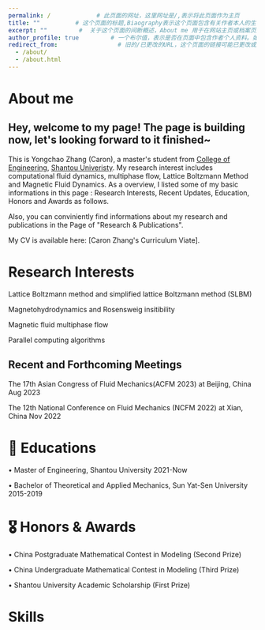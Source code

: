 ```yaml
---
permalink: /             # 此页面的网址，这里网址是/,表示将此页面作为主页
title: ""          # 这个页面的标题,Biaography表示这个页面包含有关作者本人的生平事迹。
excerpt: ""         #  关于这个页面的间断概述，About me 用于在网站主页或档案页面的列表视图中显示时提供预览内容
author_profile: true         # 一个布尔值，表示是否在页面中包含作者个人资料。如果值为true,则会在页面底部显示一个名为作者“Author”的模块，在本案例库中可能指代侧边栏，即sidebar      
redirect_from:                 # 旧的/已更改的URL，这个页面的链接可能已更改或重定向到新页面。此字段值是一个数组，为页面提供其他链接的路径，以避免网站的“404 page not found”错误。
  - /about/
  - /about.html
---
```

# About me
Hey, welcome to my page! The page is building now, let's looking forward to it finished~
---
This is Yongchao Zhang (Caron), a master's student from [College of Engineering](http://eng.stu.edu.cn/), [Shantou Univeristy](https://www.stu.edu.cn/). My research interest includes computational fluid dynamics, multiphase flow, Lattice Boltzmann Method and Magnetic Fluid Dynamics. As a overview, I listed some of my basic informations in this page : Research Interests, Recent Updates, Education, Honors and Awards as follows.

Also, you can conviniently find informations about my research and publications in the Page of "Research & Publications". 

My CV is available here: [Caron Zhang's Curriculum Viate].
<a id="research%2Dinterests"></a>
# Research Interests
Lattice Boltzmann method and simplified lattice Boltzmann method (SLBM)

Magnetohydrodynamics and Rosensweig insitibility

Magnetic fluid multiphase flow 

Parallel computing algorithms

## Recent and Forthcoming Meetings
The 17th Asian Congress of Fluid Mechanics(ACFM 2023) at Beijing, China      Aug 2023 

The 12th National Conference on Fluid Mechanics (NCFM 2022) at Xian, China   Nov 2022

# 📖 Educations
• Master of Engineering, Shantou University                                    2021-Now

• Bachelor of Theoretical and Applied Mechanics, Sun Yat-Sen University        2015-2019

# 🎖 Honors & Awards
• China Postgraduate Mathematical Contest in Modeling (Second Prize)

• China Undergraduate Mathematical Contest in Modeling (Third Prize)

• Shantou University Academic Scholarship (First Prize)

# Skills

